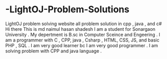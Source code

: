 # -LightOJ-Problem-Solutions
 LightOJ  problem solving website all problem solution in cpp , java , and c# 
 Hi there
 This is md naimul hasan shadesh 
I am a student for Sonargaon University .
My depertment is B.sc in Computer Sceince and Engeering  .
I am a programmer with C , CPP, java , Csharp , HTML, CSS, JS, and basic PHP , SQL .
I am very good learner bc I am very good programmer .
I am solving problem with CPP and java language .

